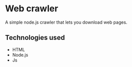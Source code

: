 # Web crawler
A simple node.js crawler that lets you download web pages.

## Technologies used
* HTML
* Node.js
* Js
